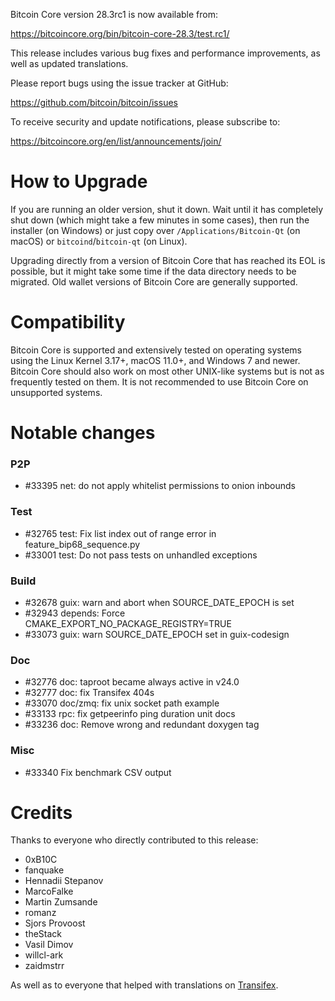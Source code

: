 Bitcoin Core version 28.3rc1 is now available from:

  <https://bitcoincore.org/bin/bitcoin-core-28.3/test.rc1/>

This release includes various bug fixes and performance
improvements, as well as updated translations.

Please report bugs using the issue tracker at GitHub:

  <https://github.com/bitcoin/bitcoin/issues>

To receive security and update notifications, please subscribe to:

  <https://bitcoincore.org/en/list/announcements/join/>

How to Upgrade
==============

If you are running an older version, shut it down. Wait until it has completely
shut down (which might take a few minutes in some cases), then run the
installer (on Windows) or just copy over `/Applications/Bitcoin-Qt` (on macOS)
or `bitcoind`/`bitcoin-qt` (on Linux).

Upgrading directly from a version of Bitcoin Core that has reached its EOL is
possible, but it might take some time if the data directory needs to be migrated. Old
wallet versions of Bitcoin Core are generally supported.

Compatibility
==============

Bitcoin Core is supported and extensively tested on operating systems
using the Linux Kernel 3.17+, macOS 11.0+, and Windows 7 and newer. Bitcoin
Core should also work on most other UNIX-like systems but is not as
frequently tested on them. It is not recommended to use Bitcoin Core on
unsupported systems.

Notable changes
===============

### P2P

- #33395 net: do not apply whitelist permissions to onion inbounds

### Test

- #32765 test: Fix list index out of range error in feature_bip68_sequence.py
- #33001 test: Do not pass tests on unhandled exceptions

### Build

- #32678 guix: warn and abort when SOURCE_DATE_EPOCH is set
- #32943 depends: Force CMAKE_EXPORT_NO_PACKAGE_REGISTRY=TRUE
- #33073 guix: warn SOURCE_DATE_EPOCH set in guix-codesign

### Doc

- #32776 doc: taproot became always active in v24.0
- #32777 doc: fix Transifex 404s
- #33070 doc/zmq: fix unix socket path example
- #33133 rpc: fix getpeerinfo ping duration unit docs
- #33236 doc: Remove wrong and redundant doxygen tag

### Misc

- #33340 Fix benchmark CSV output

Credits
=======

Thanks to everyone who directly contributed to this release:
- 0xB10C
- fanquake
- Hennadii Stepanov
- MarcoFalke
- Martin Zumsande
- romanz
- Sjors Provoost
- theStack
- Vasil Dimov
- willcl-ark
- zaidmstrr

As well as to everyone that helped with translations on
[Transifex](https://explore.transifex.com/bitcoin/bitcoin/).
